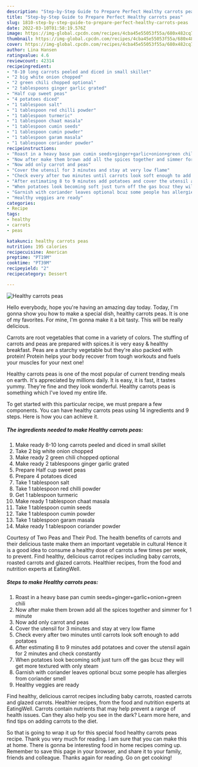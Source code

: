 ```yaml
---
description: "Step-by-Step Guide to Prepare Perfect Healthy carrots peas"
title: "Step-by-Step Guide to Prepare Perfect Healthy carrots peas"
slug: 1810-step-by-step-guide-to-prepare-perfect-healthy-carrots-peas
date: 2022-03-10T01:58:19.576Z
image: https://img-global.cpcdn.com/recipes/4cba45e55053f55a/680x482cq70/healthy-carrots-peas-recipe-main-photo.jpg
thumbnail: https://img-global.cpcdn.com/recipes/4cba45e55053f55a/680x482cq70/healthy-carrots-peas-recipe-main-photo.jpg
cover: https://img-global.cpcdn.com/recipes/4cba45e55053f55a/680x482cq70/healthy-carrots-peas-recipe-main-photo.jpg
author: Lina Hansen
ratingvalue: 4.6
reviewcount: 42314
recipeingredient:
- "8-10 long carrots peeled and diced in small skillet"
- "2 big white onion chopped"
- "2 green chili chopped optional"
- "2 tablespoons ginger garlic grated"
- "Half cup sweet peas"
- "4 potatoes diced"
- "1 tablespoon salt"
- "1 tablespoon red chilli powder"
- "1 tablespoon turmeric"
- "1 tablespoon chaat masala"
- "1 tablespoon cumin seeds"
- "1 tablespoon cumin powder"
- "1 tablespoon garam masala"
- "1 tablespoon coriander powder"
recipeinstructions:
- "Roast in a heavy base pan cumin seeds+ginger+garlic+onion+green chili"
- "Now after make them brown add all the spices together and simmer for 1 minute"
- "Now add only carrot and peas"
- "Cover the utensil for 3 minutes and stay at very low flame"
- "Check every after two minutes until carrots look soft enough to add potatoes"
- "After estimating 8 to 9 minutes add potatoes and cover the utensil again for 2 minutes and check constantly"
- "When potatoes look becoming soft just turn off the gas bcuz they will get more textured with only steam"
- "Garnish with coriander leaves optional bcuz some people has allergies from coriander smell"
- "Healthy veggies are ready"
categories:
- Recipe
tags:
- healthy
- carrots
- peas

katakunci: healthy carrots peas 
nutrition: 195 calories
recipecuisine: American
preptime: "PT19M"
cooktime: "PT39M"
recipeyield: "2"
recipecategory: Dessert

---
```



![Healthy carrots peas](https://img-global.cpcdn.com/recipes/4cba45e55053f55a/680x482cq70/healthy-carrots-peas-recipe-main-photo.jpg)

Hello everybody, hope you're having an amazing day today. Today, I'm gonna show you how to make a special dish, healthy carrots peas. It is one of my favorites. For mine, I'm gonna make it a bit tasty. This will be really delicious.

Carrots are root vegetables that come in a variety of colors. The stuffing of carrots and peas are prepared with spices.it is very easy & healthy breakfast. Peas are a starchy vegetable but they're also packed with protein! Protein helps your body recover from tough workouts and fuels your muscles for your next one!

Healthy carrots peas is one of the most popular of current trending meals on earth. It's appreciated by millions daily. It is easy, it is fast, it tastes yummy. They're fine and they look wonderful. Healthy carrots peas is something which I've loved my entire life.


To get started with this particular recipe, we must prepare a few components. You can have healthy carrots peas using 14 ingredients and 9 steps. Here is how you can achieve it.

<!--inarticleads1-->

##### The ingredients needed to make Healthy carrots peas:

1. Make ready 8-10 long carrots peeled and diced in small skillet
1. Take 2 big white onion chopped
1. Make ready 2 green chili chopped optional
1. Make ready 2 tablespoons ginger garlic grated
1. Prepare Half cup sweet peas
1. Prepare 4 potatoes diced
1. Take 1 tablespoon salt
1. Take 1 tablespoon red chilli powder
1. Get 1 tablespoon turmeric
1. Make ready 1 tablespoon chaat masala
1. Take 1 tablespoon cumin seeds
1. Take 1 tablespoon cumin powder
1. Take 1 tablespoon garam masala
1. Make ready 1 tablespoon coriander powder


Courtesy of Two Peas and Their Pod. The health benefits of carrots and their delicious taste make them an important vegetable in cultural Hence it is a good idea to consume a healthy dose of carrots a few times per week, to prevent. Find healthy, delicious carrot recipes including baby carrots, roasted carrots and glazed carrots. Healthier recipes, from the food and nutrition experts at EatingWell. 

<!--inarticleads2-->

##### Steps to make Healthy carrots peas:

1. Roast in a heavy base pan cumin seeds+ginger+garlic+onion+green chili
1. Now after make them brown add all the spices together and simmer for 1 minute
1. Now add only carrot and peas
1. Cover the utensil for 3 minutes and stay at very low flame
1. Check every after two minutes until carrots look soft enough to add potatoes
1. After estimating 8 to 9 minutes add potatoes and cover the utensil again for 2 minutes and check constantly
1. When potatoes look becoming soft just turn off the gas bcuz they will get more textured with only steam
1. Garnish with coriander leaves optional bcuz some people has allergies from coriander smell
1. Healthy veggies are ready


Find healthy, delicious carrot recipes including baby carrots, roasted carrots and glazed carrots. Healthier recipes, from the food and nutrition experts at EatingWell. Carrots contain nutrients that may help prevent a range of health issues. Can they also help you see in the dark? Learn more here, and find tips on adding carrots to the diet. 

So that is going to wrap it up for this special food healthy carrots peas recipe. Thank you very much for reading. I am sure that you can make this at home. There is gonna be interesting food in home recipes coming up. Remember to save this page in your browser, and share it to your family, friends and colleague. Thanks again for reading. Go on get cooking!
